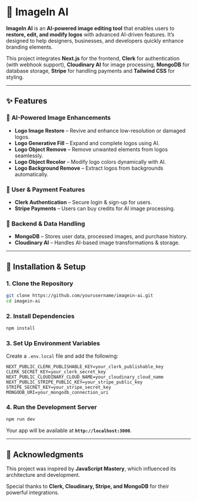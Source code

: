 # 🚀 ImageIn AI

**ImageIn AI** is an **AI-powered image editing tool** that enables users to **restore, edit, and modify logos** with advanced AI-driven features. It’s designed to help designers, businesses, and developers quickly enhance branding elements.

This project integrates **Next.js** for the frontend, **Clerk** for authentication (with webhook support), **Cloudinary AI** for image processing, **MongoDB** for database storage, **Stripe** for handling payments and **Tailwind CSS** for styling.

---

## ✨ Features

### 🔹 **AI-Powered Image Enhancements**

- **Logo Image Restore** – Revive and enhance low-resolution or damaged logos.
- **Logo Generative Fill** – Expand and complete logos using AI.
- **Logo Object Remove** – Remove unwanted elements from logos seamlessly.
- **Logo Object Recolor** – Modify logo colors dynamically with AI.
- **Logo Background Remove** – Extract logos from backgrounds automatically.

### 🔹 **User & Payment Features**

- **Clerk Authentication** – Secure login & sign-up for users.
- **Stripe Payments** – Users can buy credits for AI image processing.

### 🔹 **Backend & Data Handling**

- **MongoDB** – Stores user data, processed images, and purchase history.
- **Cloudinary AI** – Handles AI-based image transformations & storage.

---

## 🚀 Installation & Setup

### **1. Clone the Repository**

```sh
git clone https://github.com/yourusername/imagein-ai.git
cd imagein-ai
```

### **2. Install Dependencies**

```sh
npm install
```

### **3. Set Up Environment Variables**

Create a `.env.local` file and add the following:

```env
NEXT_PUBLIC_CLERK_PUBLISHABLE_KEY=your_clerk_publishable_key
CLERK_SECRET_KEY=your_clerk_secret_key
NEXT_PUBLIC_CLOUDINARY_CLOUD_NAME=your_cloudinary_cloud_name
NEXT_PUBLIC_STRIPE_PUBLIC_KEY=your_stripe_public_key
STRIPE_SECRET_KEY=your_stripe_secret_key
MONGODB_URI=your_mongodb_connection_uri
```

### **4. Run the Development Server**

```sh
npm run dev
```

Your app will be available at **`http://localhost:3000`**.

---

## 🙌 Acknowledgments

This project was inspired by **JavaScript Mastery**, which influenced its architecture and development.

Special thanks to **Clerk, Cloudinary, Stripe, and MongoDB** for their powerful integrations.
